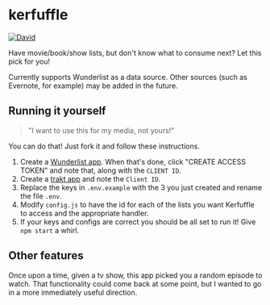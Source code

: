 # kerfuffle

[![David](https://img.shields.io/david/xavdid/kerfuffle.svg?maxAge=2592000)](https://david-dm.org/xavdid/kerfuffle)

Have movie/book/show lists, but don't know what to consume next? Let this pick for you!

Currently supports Wunderlist as a data source. Other sources (such as Evernote, for example) may be added in the future.

## Running it yourself

> "I want to use this for my media, not yours!"

You can do that! Just fork it and follow these instructions.

1. Create a [Wunderlist app](https://developer.wunderlist.com/apps/new). When that's done, click "CREATE ACCESS TOKEN" and note that, along with the `CLIENT ID`.
2. Create a [trakt app](https://trakt.tv/oauth/applications/new) and note the `Client ID`.
3. Replace the keys in `.env.example` with the 3 you just created and rename the file `.env`.
4. Modify `config.js` to have the id for each of the lists you want Kerfuffle to access and the appropriate handler.
5. If your keys and configs are correct you should be all set to run it! Give `npm start` a whirl.

## Other features

Once upon a time, given a tv show, this app picked you a random episode to watch. That functionality could come back at some point, but I wanted to go in a more immediately useful direction.
